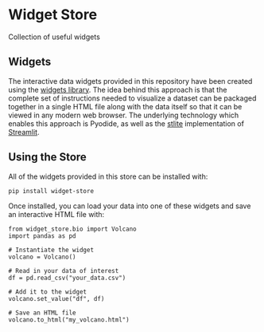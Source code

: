# Widget Store
Collection of useful widgets

## Widgets

The interactive data widgets provided in this repository have been
created using the [widgets library](https://www.github.com/FredHutch/widgets).
The idea behind this approach is that the complete set of instructions
needed to visualize a dataset can be packaged together in a single HTML
file along with the data itself so that it can be viewed in any modern
web browser.
The underlying technology which enables this approach is Pyodide,
as well as the [stlite](https://github.com/whitphx/stlite) implementation
of [Streamlit](https://streamlit.io/).

## Using the Store

All of the widgets provided in this store can be installed with:

```
pip install widget-store
```

Once installed, you can load your data into one of these widgets
and save an interactive HTML file with:

```#!/usr/bin/env python
from widget_store.bio import Volcano
import pandas as pd

# Instantiate the widget
volcano = Volcano()

# Read in your data of interest
df = pd.read_csv("your_data.csv")

# Add it to the widget
volcano.set_value("df", df)

# Save an HTML file
volcano.to_html("my_volcano.html")
```
